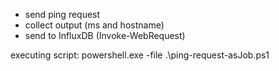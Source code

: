 - send ping request
- collect output (ms and hostname)
- send to InfluxDB (Invoke-WebRequest)

executing script: powershell.exe -file .\ping-request-asJob.ps1
